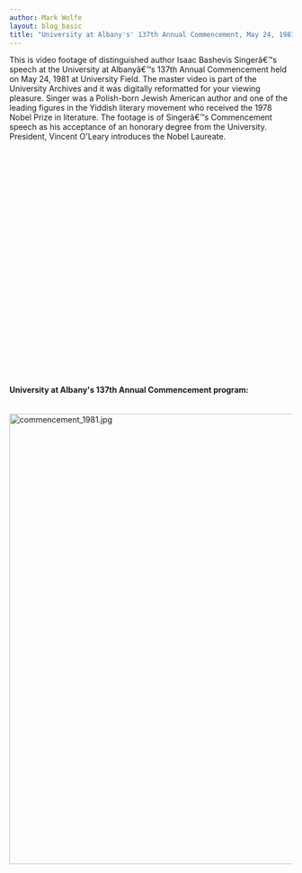 ```yaml
---
author: Mark Wolfe
layout: blog_basic
title: "University at Albany's' 137th Annual Commencement, May 24, 1981"
---
```

<div class="entry-body">
<p>This is video footage of distinguished author Isaac Bashevis Singerâ€™s speech at the University at Albanyâ€™s 137th Annual Commencement held on May 24, 1981 at University Field. The master video is part of the University Archives and it was digitally reformatted for your viewing pleasure. Singer was a Polish-born Jewish American author and one of the leading figures in the Yiddish literary movement who received the 1978 Nobel Prize in literature. The footage is of Singerâ€™s Commencement speech as his acceptance of an honorary degree from the University. President, Vincent O'Leary introduces the Nobel Laureate.</p>
<p><br/>
<object height="300" width="400"><param name="movie" value="http://www.youtube.com/v/R4liBfiEdEE&amp;hl=en_US&amp;fs=1&amp;"/><param name="allowFullScreen" value="true"/><param name="allowscriptaccess" value="always"/><embed allowfullscreen="true" allowscriptaccess="always" height="300" src="http://www.youtube.com/v/R4liBfiEdEE&amp;hl=en_US&amp;fs=1&amp;" type="application/x-shockwave-flash" width="400"/></object><br/>
<br/><br/>
<br/><br/>
<br/><br/>
<strong>University at Albany's 137th Annual Commencement program:</strong><br/>
<br/><br/>
<img alt="commencement_1981.jpg" height="800" src="{{ site.url }}/posts-img/commencement_1981.jpg" width="600"/></p>
</div>